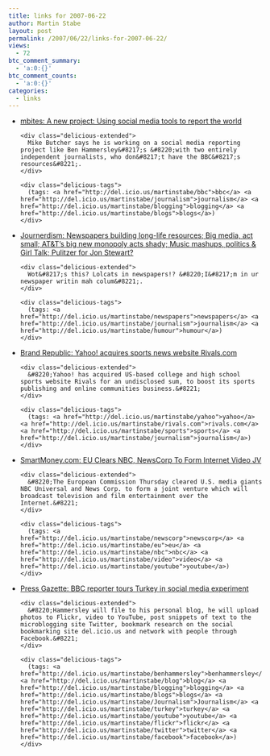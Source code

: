```yaml
---
title: links for 2007-06-22
author: Martin Stabe
layout: post
permalink: /2007/06/22/links-for-2007-06-22/
views:
  - 72
btc_comment_summary:
  - 'a:0:{}'
btc_comment_counts:
  - 'a:0:{}'
categories:
  - links
---
```

<ul class="delicious">
  <li>
    <div class="delicious-link">
      <a href="http://mbites.com/2007/06/21/report_the_world">mbites: A new project: Using social media tools to report the world</a>
    </div>
    
    <div class="delicious-extended">
      Mike Butcher says he is working on a social media reporting project like Ben Hammersley&#8217;s &#8220;with two entirely independent journalists, who don&#8217;t have the BBC&#8217;s resources&#8221;.
    </div>
    
    <div class="delicious-tags">
      (tags: <a href="http://del.icio.us/martinstabe/bbc">bbc</a> <a href="http://del.icio.us/martinstabe/journalism">journalism</a> <a href="http://del.icio.us/martinstabe/blogging">blogging</a> <a href="http://del.icio.us/martinstabe/blogs">blogs</a>)
    </div>
  </li>
  
  <li>
    <div class="delicious-link">
      <a href="http://www.journerdism.com/index.php/2007/06/21/newspapers-building-long-life-resources-big-media-act-small-at-music-mashups-politics-pulitzer-for-jon-stewart/">Journerdism: Newspapers building long-life resources; Big media, act small; AT&T’s big new monopoly acts shady; Music mashups, politics & Girl Talk; Pulitzer for Jon Stewart?</a>
    </div>
    
    <div class="delicious-extended">
      Wot&#8217;s this? Lolcats in newspapers!? &#8220;I&#8217;m in ur newspaper writin mah colum&#8221;.
    </div>
    
    <div class="delicious-tags">
      (tags: <a href="http://del.icio.us/martinstabe/newspapers">newspapers</a> <a href="http://del.icio.us/martinstabe/journalism">journalism</a> <a href="http://del.icio.us/martinstabe/humour">humour</a>)
    </div>
  </li>
  
  <li>
    <div class="delicious-link">
      <a href="http://www.brandrepublic.com//Discipline/Media/News/665946/Yahoo-acquires-sports-news-website-Rivalscom/">Brand Republic: Yahoo! acquires sports news website Rivals.com</a>
    </div>
    
    <div class="delicious-extended">
      &#8220;Yahoo! has acquired US-based college and high school sports website Rivals for an undisclosed sum, to boost its sports publishing and online communities business.&#8221;
    </div>
    
    <div class="delicious-tags">
      (tags: <a href="http://del.icio.us/martinstabe/yahoo">yahoo</a> <a href="http://del.icio.us/martinstabe/rivals.com">rivals.com</a> <a href="http://del.icio.us/martinstabe/sports">sports</a> <a href="http://del.icio.us/martinstabe/journalism">journalism</a>)
    </div>
  </li>
  
  <li>
    <div class="delicious-link">
      <a href="http://www.smartmoney.com/bn/ON/index.cfm?story=ON-20070621-000480-0535">SmartMoney.com: EU Clears NBC, NewsCorp To Form Internet Video JV</a>
    </div>
    
    <div class="delicious-extended">
      &#8220;The European Commission Thursday cleared U.S. media giants NBC Universal and News Corp. to form a joint venture which will broadcast television and film entertainment over the Internet.&#8221;
    </div>
    
    <div class="delicious-tags">
      (tags: <a href="http://del.icio.us/martinstabe/newscorp">newscorp</a> <a href="http://del.icio.us/martinstabe/eu">eu</a> <a href="http://del.icio.us/martinstabe/nbc">nbc</a> <a href="http://del.icio.us/martinstabe/video">video</a> <a href="http://del.icio.us/martinstabe/youtube">youtube</a>)
    </div>
  </li>
  
  <li>
    <div class="delicious-link">
      <a href="http://www.pressgazette.co.uk/story.asp?sectioncode=1&#038;storycode=38001&#038;c=1">Press Gazette: BBC reporter tours Turkey in social media experiment</a>
    </div>
    
    <div class="delicious-extended">
      &#8220;Hammersley will file to his personal blog, he will upload photos to Flickr, video to YouTube, post snippets of text to the microblogging site Twitter, bookmark research on the social bookmarking site del.icio.us and network with people through Facebook.&#8221;
    </div>
    
    <div class="delicious-tags">
      (tags: <a href="http://del.icio.us/martinstabe/benhammersley">benhammersley</a> <a href="http://del.icio.us/martinstabe/blog">blog</a> <a href="http://del.icio.us/martinstabe/blogging">blogging</a> <a href="http://del.icio.us/martinstabe/blogs">blogs</a> <a href="http://del.icio.us/martinstabe/Journalism">Journalism</a> <a href="http://del.icio.us/martinstabe/turkey">turkey</a> <a href="http://del.icio.us/martinstabe/youtube">youtube</a> <a href="http://del.icio.us/martinstabe/flickr">flickr</a> <a href="http://del.icio.us/martinstabe/twitter">twitter</a> <a href="http://del.icio.us/martinstabe/facebook">facebook</a>)
    </div>
  </li>
</ul>
